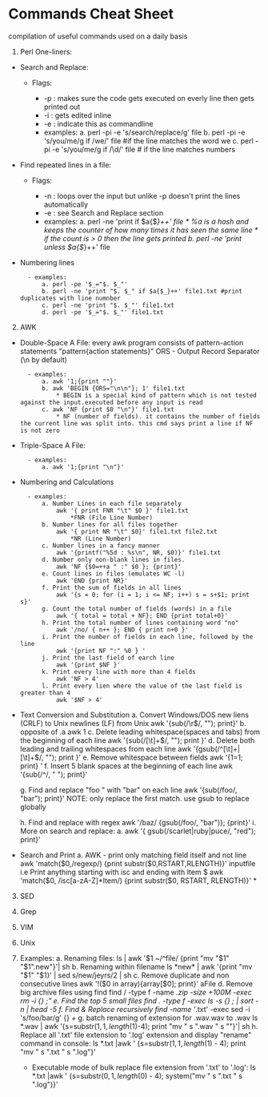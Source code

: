 # Commands Cheat Sheet
compilation of useful commands used on a daily basis

1. Perl One-liners:
- Search and Replace:
    - Flags:
        + -p : makes sure the code gets executed on everly line then gets printed out
        + -i : gets edited inline
        + -e : indicate this as commandline 
        
        - examples:
            a. perl -pi -e 's/search/replace/g' file
            b. perl -pi -e 's/you/me/g if /we/' file #if the line matches the word we
            c. perl -pi -e 's/you/me/g if /\d/' file # if the line matches numbers

- Find repeated lines in a file:
    - Flags:
        + -n : loops over the input but unlike -p doesn't print the lines automatically
        + -e : see Search and Replace section

        - examples:
            a. perl -ne 'print if $a{$_}++' file
                * %a is a hash and keeps the counter of how many times it has seen the same line
                * if the count is > 0 then the line gets printed
            b. perl -ne 'print unless $a{$_}++' file
            
- Numbering lines
    
        - examples:
            a. perl -pe '$_="$. $_"'
            b. perl -ne 'print "$. $_" if $a{$_}++' file1.txt #print duplicates with line numnber
            c. perl -ne 'print "$. $_"' file1.txt
            d. perl -pe '$_="$. $_"' file1.txt

2. AWK
- Double-Space A File:
    every awk program consists of pattern-action statements "pattern{action statements}"
    ORS - Output Record Separator (\n by default)
    
        - examples:
            a. awk '1;{print ""}'
            b. awk 'BEGIN {ORS="\n\n"}; 1' file1.txt
                * BEGIN is a special kind of pattern which is not tested against the input.executed before any input is read
            c. awk 'NF {print $0 "\n"}' file1.txt
                * NF (number of fields). it contains the number of fields the current line was split into. this cmd says print a line if NF is not zero
                
- Triple-Space A File:

        - examples:
            a. awk '1;{print "\n"}'
            
- Numbering and Calculations

        - examples:
            a. Number Lines in each file separately
                awk '{ print FNR "\t" $0 }' file1.txt
                    *FNR (File Line Number)
            b. Number lines for all files together
                awk '{ print NR "\t" $0}' file1.txt file2.txt
                    *NR (Line Number)
            c. Number lines in a fancy manner
                awk '{printf("%5d : %s\n", NR, $0)}' file1.txt
            d. Number only non-blank lines in files.
                awk 'NF {$0=++a " :" $0 }; {print}'
            e. Count lines in files (emulates WC -l)
                awk 'END {print NR}'
            f. Print the sum of fields in all lines
                awk '{s = 0; for (i = 1; i <= NF; i++) s = s+$1; print s}'
            g. Count the total number of fields (words) in a file
                awk '{ total = total + NF}; END {print total+0}'
            h. Print the total number of lines containing word "no"
                awk '/no/ { n++ }; END { print n+0 }'
            i. Print the number of fields in each line, followed by the line
                awk '{print NF ":" %0 } '
            j. Print the last field of earch line
                awk '{print $NF }'
            k. Print every line with more than 4 fields
                awk 'NF > 4'
            l. Print every lien where the value of the last field is greater than 4
                awk '$NF > 4'
- Text Conversion and Substitution
    a. Convert Windows/DOS new liens (CRLF) to Unix newlines (LF) from Unix
        awk '{sub(/\r$/, ""); print}'
    b. opposite of .a
        awk 1
    c.	Delete leading whitespace(spaces and tabs) from the beginning of each line
        awk '{sub(/[\t]+$/, ""); print }'
    d. Delete both leading and trailing whitespaces from each line
        awk '{gsub(/^[\t]+|[\t]+$/, ""); print }'
    e. Remove whitespace between fields
        awk '{$1=$1; print} '
    f. Insert 5 blank spaces at the beginning of each line
        awk '{sub(/^/, "     "); print}'

    g. Find and replace "foo " with "bar" on each line
        awk '{sub(/foo/, "bar"); print}'
        NOTE: only replace the first match. use gsub to replace globally

    h. Find and replace with regex
        awk '/baz/ {gsub(/foo/, "bar")}; {print}'
    i. More on search and replace:
        a. awk '{ gsub(/scarlet|ruby|puce/, "red"); print}'
        
- Search and Print
    a. AWK - print only matching field itself and not line
        awk 'match($0,/regexp/) {print substr($0,RSTART,RLENGTH)}' inputfile
        i.e Print anything starting with isc and ending with Item
        $ awk 'match($0, /isc[a-zA-Z]*Item/) {print substr($0, RSTART, RLENGTH)}' *


3. SED
4. Grep
5. VIM
6. Unix
7. Examples:
a. Renaming files:
    ls | awk '$1 ~/^file/ {print "mv "$1" "$1".new"}'| sh
b. Renaming within filename
    ls *new* | awk '{print "mv "$1" "$1}' | sed s/new/jeyrs/2 | sh
c. Remove duplicate and non consecutive lines 
    awk '!($0 in array){array[$0]; print}' aFile
d. Remove big archive files using find 
    find / -type f -name *.zip -size +100M -exec rm -i {} \;"
e. Find the top 5 small files
    find . -type f -exec ls -s {} \; | sort -n | head -5
f. Find & Replace recursively
    find -name '*.txt' -exec sed -i 's/foo/bar/g' {} +
g. batch renaming of extension for .wav.wav to .wav
    ls *.wav | awk '{s=substr($1,1,length($1)-4); print "mv " s ".wav " s ""}'| sh
h. Replace all '.txt' file extension to '.log' extension and display "rename" command in console:
    ls *.txt |awk ' {s=substr($1, 1, length($1) - 4); print "mv " s ".txt " s ".log"}'

    * Executable mode of bulk replace file extension from '.txt' to '.log':
        ls *.txt |awk ' {s=substr($0, 1, length($0) - 4); system("mv " s ".txt " s ".log")}'
